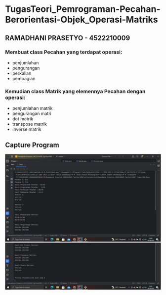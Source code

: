 # TugasTeori_Pemrograman-Pecahan-Berorientasi-Objek_Operasi-Matriks
## RAMADHANI PRASETYO - 4522210009
### Membuat class Pecahan yang terdapat operasi:
- penjumlahan
- pengurangan
- perkalian
- pembagian
### Kemudian class Matrik yang elemennya Pecahan dengan operasi:
- penjumlahan matrik
- pengurangan matri
- dot matrik
- transpose matrik
- inverse matrik
## Capture Program
![Capture Hasih](Capture1.PNG)
![Capture Hasih](Capture2.PNG)
